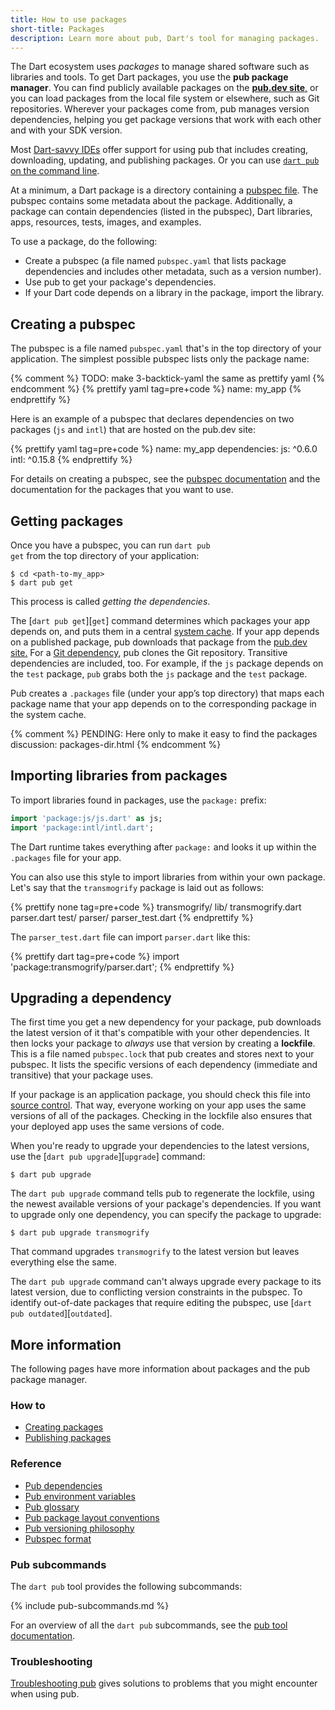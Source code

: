 ```yaml
---
title: How to use packages
short-title: Packages
description: Learn more about pub, Dart's tool for managing packages.
---
```


The Dart ecosystem uses _packages_ to manage shared software
such as libraries and tools.
To get Dart packages, you use the **pub package manager**.
You can find publicly available packages on the
[**pub.dev site**,]({{site.pub}})
or you can load packages from the local file system or elsewhere,
such as Git repositories.
Wherever your packages come from, pub manages version dependencies,
helping you get package versions that work with each other and
with your SDK version.

Most [Dart-savvy IDEs][] offer support for using pub that
includes creating, downloading, updating, and publishing packages.
Or you can use [`dart pub` on the command line](/tools/pub/cmd).

At a minimum,
a Dart package is a directory containing a [pubspec file](/tools/pub/pubspec).
The pubspec contains some metadata about the package. Additionally,
a package can contain dependencies (listed in the pubspec),
Dart libraries, apps, resources, tests, images, and examples.

To use a package, do the following:

* Create a pubspec (a file named `pubspec.yaml` that
  lists package dependencies and includes
  other metadata, such as a version number).
* Use pub to get your package's dependencies.
* If your Dart code depends on a library in the package, import the library.

## Creating a pubspec

The pubspec is a file named <code class="literal">pubspec.yaml</code>
that's in the top directory of your application.
The simplest possible pubspec lists only the package name:

{% comment %} TODO: make 3-backtick-yaml the same as prettify yaml {% endcomment %}
{% prettify yaml tag=pre+code %}
name: my_app
{% endprettify %}

Here is an example of a pubspec that declares dependencies on
two packages (`js` and `intl`) that are hosted on the pub.dev site:

{% prettify yaml tag=pre+code %}
name: my_app
dependencies:
  js: ^0.6.0
  intl: ^0.15.8
{% endprettify %}

For details on creating a pubspec,
see the [pubspec documentation](/tools/pub/pubspec)
and the documentation for the packages that you want to use.

## Getting packages

Once you have a pubspec, you can run <code class="literal">dart pub
get</code> from the top directory of your application:

```terminal
$ cd <path-to-my_app>
$ dart pub get
```

This process is called _getting the dependencies_.

The [`dart pub get`][`get`] command
determines which packages your app depends on,
and puts them in a central [system cache](/tools/pub/glossary#system-cache).
If your app depends on a published package, pub downloads that package from the
[pub.dev site.]({{site.pub}})
For a [Git dependency](/tools/pub/dependencies#git-packages),
pub clones the Git repository.
Transitive dependencies are included, too.
For example, if the `js` package depends on the `test` package, `pub`
grabs both the `js` package and the `test` package.

Pub creates a
`.packages` file (under your app’s top directory)
that maps each package name
that your app depends on to the corresponding package in the system cache.

{% comment %}
PENDING: Here only to make it easy to find the packages discussion:
packages-dir.html
{% endcomment %}

## Importing libraries from packages

To import libraries found in packages, use the
<code class="literal">package:</code> prefix:

```dart
import 'package:js/js.dart' as js;
import 'package:intl/intl.dart';
```

The Dart runtime takes everything after `package:`
and looks it up within the `.packages` file for
your app.

You can also use this style to import libraries from within your own package.
Let's say that the `transmogrify` package is laid out as follows:

{% prettify none tag=pre+code %}
transmogrify/
  lib/
    transmogrify.dart
    parser.dart
  test/
    parser/
      parser_test.dart
{% endprettify %}

The `parser_test.dart` file can import `parser.dart` like this:

{% prettify dart tag=pre+code %}
import 'package:transmogrify/parser.dart';
{% endprettify %}


## Upgrading a dependency

The first time you get a new dependency for your package,
pub downloads the latest version of it that's compatible with
your other dependencies.
It then locks your package to *always* use that version by
creating a **lockfile**.
This is a file named `pubspec.lock` that pub creates and stores next to your
pubspec. It lists the specific versions of each dependency (immediate and
transitive) that your package uses.

If your package is an application package,
you should check this file into
[source control](/guides/libraries/private-files).
That way, everyone working on your app uses the same versions
of all of the packages.
Checking in the lockfile also ensures that your deployed app
uses the same versions of code.

When you're ready to upgrade your dependencies to the latest versions,
use the [`dart pub upgrade`][`upgrade`] command:

```terminal
$ dart pub upgrade
```

The `dart pub upgrade` command tells pub to regenerate the lockfile,
using the newest available versions of your package's dependencies.
If you want to upgrade only one dependency,
you can specify the package to upgrade:

```terminal
$ dart pub upgrade transmogrify
```

That command upgrades `transmogrify` to the latest version
but leaves everything else the same.

The `dart pub upgrade` command can't always upgrade every package
to its latest version,
due to conflicting version constraints in the pubspec.
To identify out-of-date packages that require editing the pubspec,
use [`dart pub outdated`][`outdated`].

## More information

The following pages have more information about packages and
the pub package manager.


### How to

* [Creating packages](/guides/libraries/create-library-packages)
* [Publishing packages](/tools/pub/publishing)

### Reference

* [Pub dependencies](/tools/pub/dependencies)
* [Pub environment variables](/tools/pub/environment-variables)
* [Pub glossary](/tools/pub/glossary)
* [Pub package layout conventions](/tools/pub/package-layout)
* [Pub versioning philosophy](/tools/pub/versioning)
* [Pubspec format](/tools/pub/pubspec)

### Pub subcommands

The `dart pub` tool provides the following subcommands:

{% include pub-subcommands.md %}
<!-- * [`cache`][]
* [`deps`][]
* [`downgrade`][]
* [`get`][]
* [`global`][]
* [`outdated`][]
* [`publish`][]
* [`run`][]
* [`upgrade`][]
* [`uploader`][] -->

For an overview of all the `dart pub` subcommands,
see the [pub tool documentation](/tools/pub/cmd).

### Troubleshooting

[Troubleshooting pub](/tools/pub/troubleshoot) gives solutions to problems that
you might encounter when using pub.

[Dart-savvy IDEs]: /tools#ides-and-editors
<!-- [`cache`]: /tools/pub/cmd/pub-cache
[`deps`]: /tools/pub/cmd/pub-deps
[`downgrade`]: /tools/pub/cmd/pub-downgrade
[`get`]: /tools/pub/cmd/pub-get
[`global`]: /tools/pub/cmd/pub-global
[`outdated`]: /tools/pub/cmd/pub-outdated
[`publish`]: /tools/pub/cmd/pub-lish
[`run`]: /tools/pub/cmd/pub-run
[`upgrade`]: /tools/pub/cmd/pub-upgrade
[`uploader`]: /tools/pub/cmd/pub-uploader -->
